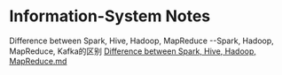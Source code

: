 # Information-System Notes

Difference between Spark, Hive, Hadoop, MapReduce
--Spark, Hadoop, MapReduce, Kafka的区别
[Difference between Spark, Hive, Hadoop, MapReduce.md
](https://github.com/lyj0913/Information-System/blob/17139546adfa488ac62ede4f855eb0e7d1c7c26a/Difference%20between%20Spark,%20Hive,%20Hadoop,%20MapReduce.md)
